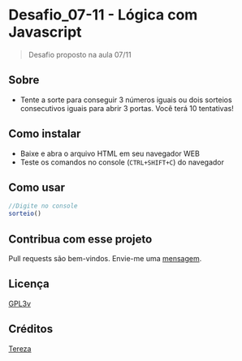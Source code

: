 # Desafio_07-11 - Lógica com Javascript
>Desafio proposto na aula 07/11

## Sobre
- Tente a sorte para conseguir 3 números iguais ou dois sorteios consecutivos iguais para abrir 3 portas. Você terá 10 tentativas!

## Como instalar
- Baixe e abra o arquivo HTML em seu navegador WEB
- Teste os comandos no console (`CTRL+SHIFT+C`) do navegador
## Como usar
```javascript
//Digite no console
sorteio()
```
## Contribua com esse projeto
Pull requests são bem-vindos. Envie-me uma [mensagem](https://github.com/Tetezw/Desafio_07-11/issues). 

## Licença 
[GPL3v](https://choosealicense.com/licenses/gpl-3.0/)

## Créditos
[Tereza](https://github.com/Tetezw/Desafio_07-11)